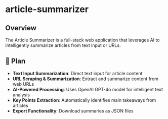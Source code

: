 # article-summarizer

## Overview

The Article Summarizer is a full-stack web application that leverages AI to intelligently summarize articles 
from text input or URLs.

## 📝 Plan

- **Text Input Summarization**: Direct text input for article content
- **URL Scraping & Summarization**: Extract and summarize content from web URLs
- **AI-Powered Processing**: Uses OpenAI GPT-4o model for intelligent text analysis
- **Key Points Extraction**: Automatically identifies main takeaways from articles
- **Export Functionality**: Download summaries as JSON files
